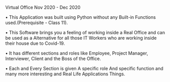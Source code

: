 
Virtual Office
Nov 2020 - Dec 2020

• This Application was built using Python without any Built-in Functions used.(Prerequisite - Class 11).

• This Software brings you a feeling of working inside a Real Office and can be used as a Alternative for all those IT Workers who are working inside their house due to Covid-19.

• It has different sections and roles like Employee, Project Manager, Interviewer, Client and the Boss of the Office.

• Each and Every Section is given A specific role And specific function and many more interesting and Real Life Applications Things.
